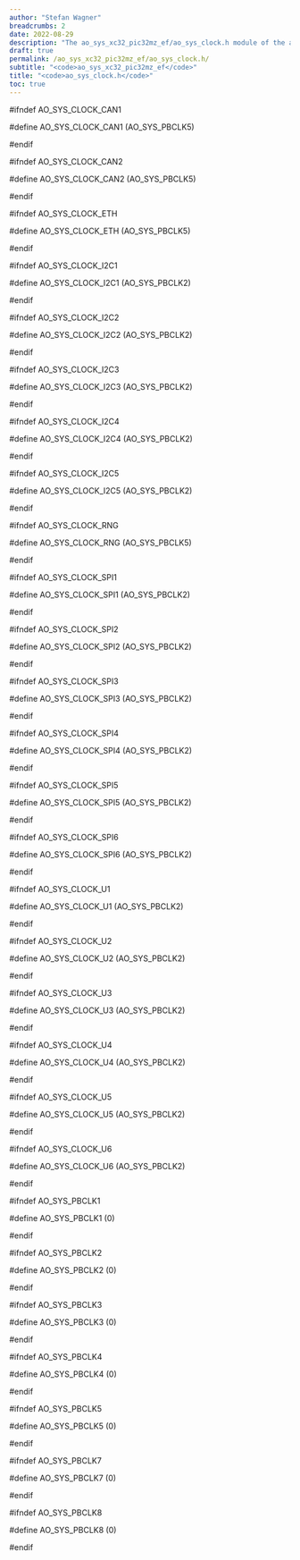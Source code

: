 ```yaml
---
author: "Stefan Wagner"
breadcrumbs: 2
date: 2022-08-29
description: "The ao_sys_xc32_pic32mz_ef/ao_sys_clock.h module of the ao real-time operating system."
draft: true
permalink: /ao_sys_xc32_pic32mz_ef/ao_sys_clock.h/ 
subtitle: "<code>ao_sys_xc32_pic32mz_ef</code>"
title: "<code>ao_sys_clock.h</code>"
toc: true
---
```


#ifndef AO_SYS_CLOCK_CAN1

#define AO_SYS_CLOCK_CAN1   (AO_SYS_PBCLK5)

#endif

#ifndef AO_SYS_CLOCK_CAN2

#define AO_SYS_CLOCK_CAN2   (AO_SYS_PBCLK5)

#endif

#ifndef AO_SYS_CLOCK_ETH

#define AO_SYS_CLOCK_ETH    (AO_SYS_PBCLK5)

#endif

#ifndef AO_SYS_CLOCK_I2C1

#define AO_SYS_CLOCK_I2C1   (AO_SYS_PBCLK2)

#endif

#ifndef AO_SYS_CLOCK_I2C2

#define AO_SYS_CLOCK_I2C2   (AO_SYS_PBCLK2)

#endif

#ifndef AO_SYS_CLOCK_I2C3

#define AO_SYS_CLOCK_I2C3   (AO_SYS_PBCLK2)

#endif

#ifndef AO_SYS_CLOCK_I2C4

#define AO_SYS_CLOCK_I2C4   (AO_SYS_PBCLK2)

#endif

#ifndef AO_SYS_CLOCK_I2C5

#define AO_SYS_CLOCK_I2C5   (AO_SYS_PBCLK2)

#endif

#ifndef AO_SYS_CLOCK_RNG

#define AO_SYS_CLOCK_RNG    (AO_SYS_PBCLK5)

#endif

#ifndef AO_SYS_CLOCK_SPI1

#define AO_SYS_CLOCK_SPI1   (AO_SYS_PBCLK2)

#endif

#ifndef AO_SYS_CLOCK_SPI2

#define AO_SYS_CLOCK_SPI2   (AO_SYS_PBCLK2)

#endif

#ifndef AO_SYS_CLOCK_SPI3

#define AO_SYS_CLOCK_SPI3   (AO_SYS_PBCLK2)

#endif

#ifndef AO_SYS_CLOCK_SPI4

#define AO_SYS_CLOCK_SPI4   (AO_SYS_PBCLK2)

#endif

#ifndef AO_SYS_CLOCK_SPI5

#define AO_SYS_CLOCK_SPI5   (AO_SYS_PBCLK2)

#endif

#ifndef AO_SYS_CLOCK_SPI6

#define AO_SYS_CLOCK_SPI6   (AO_SYS_PBCLK2)

#endif

#ifndef AO_SYS_CLOCK_U1

#define AO_SYS_CLOCK_U1     (AO_SYS_PBCLK2)

#endif

#ifndef AO_SYS_CLOCK_U2

#define AO_SYS_CLOCK_U2     (AO_SYS_PBCLK2)

#endif

#ifndef AO_SYS_CLOCK_U3

#define AO_SYS_CLOCK_U3     (AO_SYS_PBCLK2)

#endif

#ifndef AO_SYS_CLOCK_U4

#define AO_SYS_CLOCK_U4     (AO_SYS_PBCLK2)

#endif

#ifndef AO_SYS_CLOCK_U5

#define AO_SYS_CLOCK_U5     (AO_SYS_PBCLK2)

#endif

#ifndef AO_SYS_CLOCK_U6

#define AO_SYS_CLOCK_U6     (AO_SYS_PBCLK2)

#endif

#ifndef AO_SYS_PBCLK1

#define AO_SYS_PBCLK1       (0)

#endif

#ifndef AO_SYS_PBCLK2

#define AO_SYS_PBCLK2       (0)

#endif

#ifndef AO_SYS_PBCLK3

#define AO_SYS_PBCLK3       (0)

#endif

#ifndef AO_SYS_PBCLK4

#define AO_SYS_PBCLK4       (0)

#endif

#ifndef AO_SYS_PBCLK5

#define AO_SYS_PBCLK5       (0)

#endif

#ifndef AO_SYS_PBCLK7

#define AO_SYS_PBCLK7       (0)

#endif

#ifndef AO_SYS_PBCLK8

#define AO_SYS_PBCLK8       (0)

#endif

